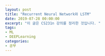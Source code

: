 ```yaml
---
layout: post
title: "Recurrent Neural Network와 LSTM"
date: 2019-07-28 00:00:00
excerpt: "이 글은 CS231n 강의를 정리한 것입니다. "  
tags:
- ML
- DEEPLearning
categories:
- 공부
---
```


